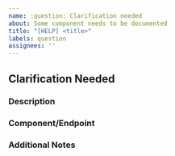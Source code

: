 ```yaml
---
name: :question: Clarification needed
about: Some component needs to be documented
title: "[HELP] <title>"
labels: question
assignees: ''
---
```


## Clarification Needed

### Description
<!-- Provide the details of the clarification you seek -->

### Component/Endpoint
<!-- If applicable, specify the SDK endpoint that your question is about -->

### Additional Notes
<!-- Drop any other notes here -->
